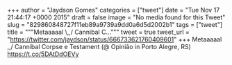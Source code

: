 
+++
author = "Jaydson Gomes"
categories = ["tweet"]
date = "Tue Nov 17 21:44:17 +0000 2015"
draft = false
image = "No media found for this Tweet"
slug = "829860848727f11eb89a9739a9dd0a6d5d2002b1"
tags = ["tweet"]
title = """Metaaaaal &#92;,,/ Cannibal C..."""
tweet = true
tweet_url = "https://twitter.com/jaydson/status/666733621760409601"
+++
Metaaaaal \,,/ Cannibal Corpse e Testament (@ Opinião in Porto Alegre, RS) https://t.co/5DAtDdOEVy
